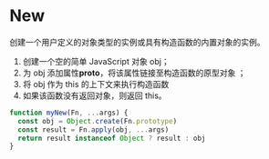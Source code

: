 # New

创建一个用户定义的对象类型的实例或具有构造函数的内置对象的实例。

1. 创建一个空的简单 JavaScript 对象 obj；
2. 为 obj 添加属性**proto**，将该属性链接至构造函数的原型对象 ；
3. 将 obj 作为 this 的上下文来执行构造函数
4. 如果该函数没有返回对象，则返回 this。

```js
function myNew(Fn, ...args) {
  const obj = Object.create(Fn.prototype)
  const result = Fn.apply(obj, ...args)
  return result instanceof Object ? result : obj
}
```
